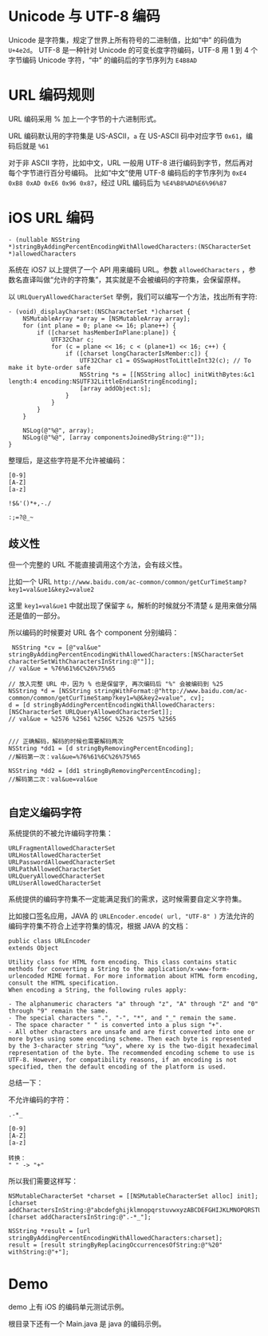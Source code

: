 # Unicode 与 UTF-8 编码

Unicode 是字符集，规定了世界上所有符号的二进制值，比如“中” 的码值为 `U+4e2d`。
UTF-8 是一种针对 Unicode 的可变长度字符编码，UTF-8 用 1 到 4 个字节编码 Unicode 字符，“中” 的编码后的字节序列为 `E4B8AD`

# URL 编码规则
URL 编码采用 % 加上一个字节的十六进制形式。

URL 编码默认用的字符集是 US-ASCII，`a` 在 US-ASCII 码中对应字节 `0x61`，编码后就是 `%61`

对于非 ASCII 字符，比如中文，URL 一般用 UTF-8 进行编码到字节，然后再对每个字节进行百分号编码。
比如“中文”使用 UTF-8 编码后的字节序列为 `0xE4 0xB8 0xAD 0xE6 0x96 0x87`，经过 URL 编码后为 `%E4%B8%AD%E6%96%87`


# iOS URL 编码

`- (nullable NSString *)stringByAddingPercentEncodingWithAllowedCharacters:(NSCharacterSet *)allowedCharacters`

系统在 iOS7 以上提供了一个 API 用来编码 URL。参数 `allowedCharacters` ，参数名直译叫做“允许的字符集”，其实就是不会被编码的字符集，会保留原样。

以 `URLQueryAllowedCharacterSet` 举例，我们可以编写一个方法，找出所有字符:

```objc
- (void)_displayCharset:(NSCharacterSet *)charset {
    NSMutableArray *array = [NSMutableArray array];
    for (int plane = 0; plane <= 16; plane++) {
        if ([charset hasMemberInPlane:plane]) {
            UTF32Char c;
            for (c = plane << 16; c < (plane+1) << 16; c++) {
                if ([charset longCharacterIsMember:c]) {
                    UTF32Char c1 = OSSwapHostToLittleInt32(c); // To make it byte-order safe
                    NSString *s = [[NSString alloc] initWithBytes:&c1 length:4 encoding:NSUTF32LittleEndianStringEncoding];
                    [array addObject:s];
                }
            }
        }
    }
    
    NSLog(@"%@", array);
    NSLog(@"%@", [array componentsJoinedByString:@""]);
}
```

整理后，是这些字符是不允许被编码：
```
[0-9]
[A-Z]
[a-z]

!$&'()*+,-./

:;=?@_~
```
## 歧义性
但一个完整的 URL 不能直接调用这个方法，会有歧义性。

比如一个 URL `http://www.baidu.com/ac-common/common/getCurTimeStamp?key1=val&ue1&key2=value2`

这里 `key1=val&ue1` 中就出现了保留字 `&`，解析的时候就分不清楚 `&` 是用来做分隔还是值的一部分。

所以编码的时候要对 URL 各个 component 分别编码：

```objc
 NSString *cv = [@"val&ue" stringByAddingPercentEncodingWithAllowedCharacters:[NSCharacterSet characterSetWithCharactersInString:@""]];
// val&ue = %76%61%6C%26%75%65

// 放入完整 URL 中，因为 % 也是保留字, 再次编码后 "%" 会被编码到 %25
NSString *d = [NSString stringWithFormat:@"http://www.baidu.com/ac-common/common/getCurTimeStamp?key1=%@&key2=value", cv];
d = [d stringByAddingPercentEncodingWithAllowedCharacters:[NSCharacterSet URLQueryAllowedCharacterSet]];
// val&ue = %2576 %2561 %256C %2526 %2575 %2565    


/// 正确解码，解码的时候也需要解码两次
NSString *dd1 = [d stringByRemovingPercentEncoding];
//解码第一次：val&ue=%76%61%6C%26%75%65

NSString *dd2 = [dd1 stringByRemovingPercentEncoding];
//解码第二次：val&ue=val&ue
    
```

## 自定义编码字符

系统提供的不被允许编码字符集：

```
URLFragmentAllowedCharacterSet
URLHostAllowedCharacterSet    
URLPasswordAllowedCharacterSet
URLPathAllowedCharacterSet    
URLQueryAllowedCharacterSet   
URLUserAllowedCharacterSet    
```

系统提供的编码字符集不一定能满足我们的需求，这时候需要自定义字符集。

比如接口签名应用，JAVA 的 `URLEncoder.encode( url, "UTF-8" )` 方法允许的编码字符集不符合上述字符集的情况，根据 JAVA 的文档：

```
public class URLEncoder
extends Object

Utility class for HTML form encoding. This class contains static methods for converting a String to the application/x-www-form-urlencoded MIME format. For more information about HTML form encoding, consult the HTML specification.
When encoding a String, the following rules apply:

- The alphanumeric characters "a" through "z", "A" through "Z" and "0" through "9" remain the same.
- The special characters ".", "-", "*", and "_" remain the same.
- The space character " " is converted into a plus sign "+".
- All other characters are unsafe and are first converted into one or more bytes using some encoding scheme. Then each byte is represented by the 3-character string "%xy", where xy is the two-digit hexadecimal representation of the byte. The recommended encoding scheme to use is UTF-8. However, for compatibility reasons, if an encoding is not specified, then the default encoding of the platform is used.
```

总结一下：

不允许编码的字符：
```
.-*_

[0-9]
[A-Z]
[a-z]

转换：
" " -> "+"
```

所以我们需要这样写：

```objc
NSMutableCharacterSet *charset = [[NSMutableCharacterSet alloc] init];
[charset addCharactersInString:@"abcdefghijklmnopqrstuvwxyzABCDEFGHIJKLMNOPQRSTUVWXYZ0123456789"];
[charset addCharactersInString:@".-*_"];

NSString *result = [url stringByAddingPercentEncodingWithAllowedCharacters:charset];
result = [result stringByReplacingOccurrencesOfString:@"%20" withString:@"+"];

```


# Demo
demo 上有 iOS 的编码单元测试示例。

根目录下还有一个 Main.java 是 java 的编码示例。



